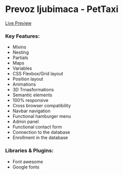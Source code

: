 # Prevoz ljubimaca - PetTaxi

 <a href="https://prevozljubimaca.rs/">Live Preview</a> 

### Key Features:
- Mixins
- Nesting
- Partials
- Maps
- Variables
- CSS Flexbox/Grid layout
- Position layout
- Animations
- 3D Trnasformations
- Semantic elements
- 100% responsive
- Cross browser compatibility
- Navbar navigation
- Functional hamburger menu
- Admin panel
- Functional contact form
- Connection to the database
- Enrollment in the database


### Libraries & Plugins:
- Font awesome
- Google fonts

